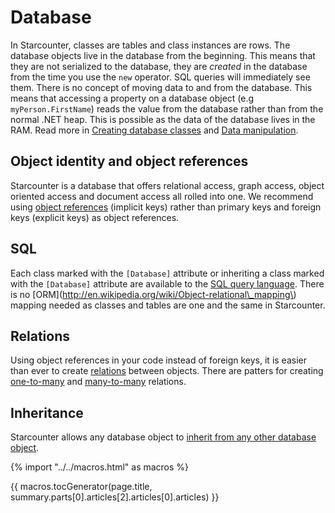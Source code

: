 # Database

In Starcounter, classes are tables and class instances are rows. The database objects live in the database from the beginning. This means that they are not serialized to the database, they are _created_ in the database from the time you use the <code>new</code> operator. SQL queries will immediately see them. There is no concept of moving data to and from the database. This means that accessing a property on a database object (e.g <code>myPerson.FirstName</code>) reads the value from the database rather than from the normal .NET heap. This is possible as the data of the database lives in the RAM.
Read more in [Creating database classes](/guides/database/creating-database-classes.html) and [Data manipulation](/guides/database/data-manipulation.html).

## Object identity and object references
Starcounter is a database that offers relational access, graph access, object oriented access and document access all rolled into one. We recommend using [object references](/guides/database/object-identity-and-object-refereces.html) (implicit keys) rather than primary keys and foreign keys (explicit keys) as object references.

## SQL
Each class marked with the `[Database]` attribute or inheriting a class marked with the `[Database]` attribute are available to the [SQL query language](/guides/database/querying-using-sql.html). There is no [ORM](http://en.wikipedia.org/wiki/Object-relational\_mapping\) mapping needed as classes and tables are one and the same in Starcounter.

## Relations
Using object references in your code instead of foreign keys, it is easier than ever to create [relations](/guides/database/relations.html) between objects. There are patters for creating [one-to-many](/guides/database/one-to-many-relations.html) and [many-to-many](/guides/database/many-to-many-relations.html) relations.

## Inheritance
Starcounter allows any database object to [inherit from any other database object](/guides/database/inheritance.html).

{% import "../../macros.html" as macros %}

{{ macros.tocGenerator(page.title, summary.parts[0].articles[2].articles[0].articles) }}

